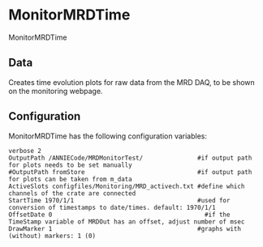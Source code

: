 # MonitorMRDTime

MonitorMRDTime

## Data

Creates time evolution plots for raw data from the MRD DAQ, to be shown on the monitoring webpage. 

## Configuration

MonitorMRDTime has the following configuration variables:

```
verbose 2
OutputPath /ANNIECode/MRDMonitorTest/               #if output path for plots needs to be set manually
#OutputPath fromStore                               #if output path for plots can be taken from m_data
ActiveSlots configfiles/Monitoring/MRD_activech.txt #define which channels of the crate are connected
StartTime 1970/1/1	                                #used for conversion of timestamps to date/times. default: 1970/1/1
OffsetDate 0	                                      #if the TimeStamp variable of MRDOut has an offset, adjust number of msec
DrawMarker 1                                        #graphs with (without) markers: 1 (0)
```

